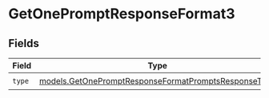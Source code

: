 # GetOnePromptResponseFormat3


## Fields

| Field                                                                                                              | Type                                                                                                               | Required                                                                                                           | Description                                                                                                        |
| ------------------------------------------------------------------------------------------------------------------ | ------------------------------------------------------------------------------------------------------------------ | ------------------------------------------------------------------------------------------------------------------ | ------------------------------------------------------------------------------------------------------------------ |
| `type`                                                                                                             | [models.GetOnePromptResponseFormatPromptsResponseType](../models/getonepromptresponseformatpromptsresponsetype.md) | :heavy_check_mark:                                                                                                 | N/A                                                                                                                |